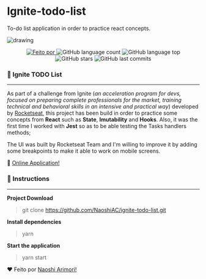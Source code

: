 # Ignite-todo-list
To-do list application in order to practice react concepts.

<img src="git-explore.gif" alt="drawing"/>

<p style="text-align: center">
<a href="https://www.linkedin.com/in/naoshi/">
<img alt="Feito por" src="https://img.shields.io/badge/Developed%20by-Naoshi%20Arimori-blue">
</a>
<img alt="GitHub language count" src="https://img.shields.io/github/languages/count/NaoshiAC/ignite-todo-list">
<img alt="GitHub language top" src="https://img.shields.io/github/languages/top/NaoshiAC/ignite-todo-list">
<img alt="GitHub stars" src="https://img.shields.io/github/stars/NaoshiAC/ignite-todo-list?style=social">
<img alt="GitHub last commits" src="https://img.shields.io/github/last-commit/NaoshiAC/ignite-todo-list">
</p>


### 📑 Ignite TODO List

---
As part of a challenge from Ignite (*an acceleration program for devs, focused on preparing complete professionals for the market, training technical and behavioral skills in an intensive and practical way*) developed by [Rocketseat](https://rocketseat.com.br/), this project has been build in order to practice some concepts from **React** such as **State**, **Imutability** and **Hooks**.
Also, it was the first time I worked with **Jest** so as to be able testing the Tasks handlers methods;


The UI was built by Rocketseat Team and I'm willing to improve it by adding some breakpoints to make it able to work on mobile screens.

:link: [Online Application!](https://ignitetodolist.netlify.app/)


### :checkered_flag: Instructions

---

**Project Download**

> git clone https://github.com/NaoshiAC/ignite-todo-list.git

**Install dependencies**

> yarn

**Start the application**

> yarn start



:heart: Feito por [Naoshi Arimori!](https://www.linkedin.com/in/naoshi/)


